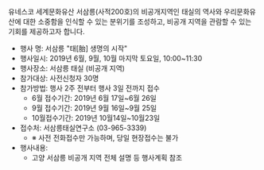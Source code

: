 유네스코 세계문화유산 서삼릉(사적200호)의 비공개지역인 태실의 역사와 우리문화유산에 대한 소중함을 인식할 수 있는 분위기를 조성하고, 비공개 지역을 관람할 수 있는 기회를 제공하고자 합니다.

- 행사 명: 서삼릉 "태[胎] 생명의 시작"
- 행사일시: 2019년 6월, 9월, 10월 마지막 토요일, 10:00~11:30
- 행사장소: 서삼릉 태실 (비공개 지역)
- 참가대상: 사전신청자 30명
- 참가방법: 행사 2주 전부터 행사 3일 전까지 접수
  - 6월 접수기간: 2019년 6월 17일~6월 26일
  - 9월 접수기간: 2019년 9월 16일~9월 25일
  - 10월접수기간: 2019년 10월14일~10월23일
- 접수처: 서삼릉태실연구소 (03-965-3339)
  - ※ 사전 전화접수만 가능하며, 당일 현장접수는 불가
- 행사내용:
  - 고양 서삼릉 비공개 지역 전체 설명 등 행사계획 참조